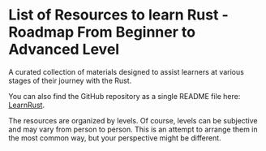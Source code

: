 
# List of Resources to learn Rust - Roadmap From Beginner to Advanced Level

A curated collection of materials designed to assist learners at various stages of their journey with the Rust.

You can also find the GitHub repository as a single README file here: [LearnRust](https://github.com/ImplFerris/LearnRust).

The resources are organized by levels. Of course, levels can be subjective and may vary from person to person. This is an attempt to arrange them in the most common way, but your perspective might be different.

